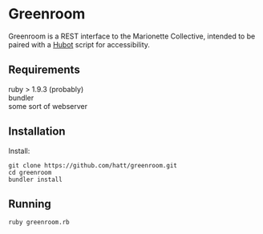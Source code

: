 # Greenroom

Greenroom is a REST interface to the Marionette Collective, intended to be paired with a [Hubot](https://github.com/github/hubot) script for accessibility.

## Requirements
ruby > 1.9.3 (probably)  
bundler  
some sort of webserver  

## Installation
Install:

    git clone https://github.com/hatt/greenroom.git
    cd greenroom
    bundler install
    
## Running
`ruby greenroom.rb`
